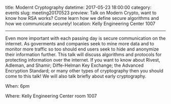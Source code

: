 title: Modernt Cryptography
datetime: 2017-05-23 18:00:00
category: events
slug: meeting20170523
preview: Talk on Modern Crypto, want to know how RSA works? Come learn how we define secure algorithms and how we communicate securely!
location: Kelly Engineering Center 1007

---

Even more important with each passing day is secure communication 
on the internet. As goverments and companies seek to mine more data
and to monitor more traffic so too should end users seek to hide
and anonymize their information further. This talk will discuss 
algorithms and protocols for protecting information over the 
internet. If you want to know about Rivest, Adleman, and Shamir; 
Diffe-Helman Key Exchange; the Advanced Encryption Standard; or 
many other types of cryptography then you should come to this talk!
We will also talk briefly about early cryptography.

When: 6pm

Where: Kelly Engineering Center room 1007
